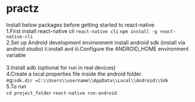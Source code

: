 # practz
Install below packages before getting started to react-native<br/>
1.First install react-native cli
```react-native cli``` 
```npm install -g react-native-cli``` <br/>
2.Set up Android development environment
	install android sdk (install via android studio)
	ii.install avd
	iii.Configure the ANDROID_HOME environment variable <br/>
     <br/>
3.Install adb (optional for run in real devices) <br/>
4.Create a local.properties file inside the android folder. <br/>
eg:```sdk.dir =C:\\Users\\username\\AppData\\Local\\Android\\Sdk``` <br/>
5.To run <br/>
 ```cd project_folder``` 
 ```react-native run-android```
 